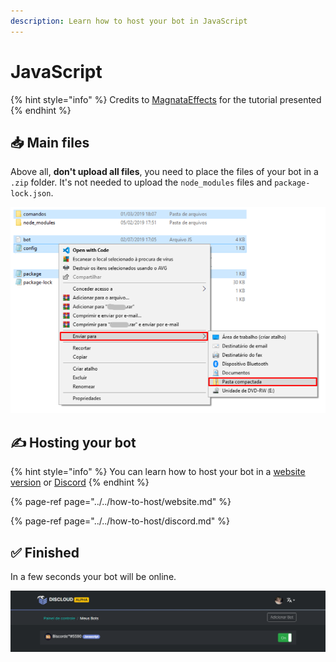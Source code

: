 ```yaml
---
description: Learn how to host your bot in JavaScript
---
```


# JavaScript

{% hint style="info" %}
Credits to [MagnataEffects](https://absolutproject.com) for the tutorial presented
{% endhint %}

## 📥 Main files

Above all, **don't upload all files**, you need to place the files of your bot in a `.zip` folder. It's not needed to upload the `node_modules` files and `package-lock.json`.

![](../../../.gitbook/assets/image%20%2834%29.png)

## ✍ Hosting your bot

{% hint style="info" %}
You can learn how to host your bot in a [website version](../../how-to-host/website.md) or [Discord](../../how-to-host/discord.md)
{% endhint %}

{% page-ref page="../../how-to-host/website.md" %}

{% page-ref page="../../how-to-host/discord.md" %}

## ✅ Finished

In a few seconds your bot will be online.

![](../../../.gitbook/assets/image%20%2827%29.png)


